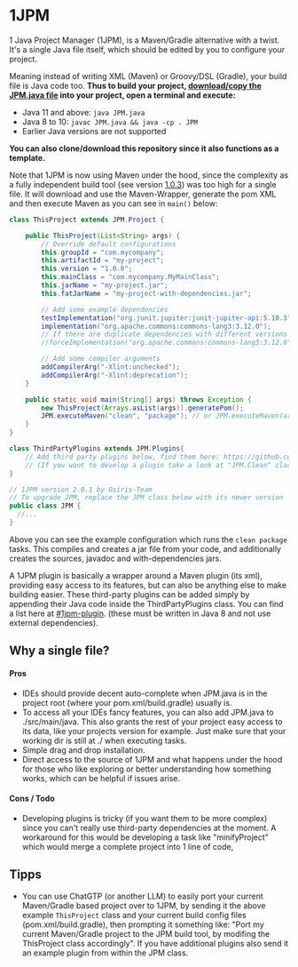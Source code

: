 # 1JPM
1 Java Project Manager (1JPM), is a Maven/Gradle alternative with a twist.
It's a single Java file itself, which should be edited by you to configure your project.

Meaning instead of writing XML (Maven) or Groovy/DSL (Gradle), your build file is Java code too.
**Thus to build your project, [download/copy the JPM.java file](https://github.com/Osiris-Team/1JPM/releases/) into your project, open a terminal and execute:**

- Java 11 and above: `java JPM.java`
- Java 8 to 10:  `javac JPM.java && java -cp . JPM`
- Earlier Java versions are not supported

**You can also clone/download this repository since it also functions as a template.**

Note that 1JPM is now using Maven under the hood, since the complexity as a fully independent build tool
(see version [1.0.3](https://github.com/Osiris-Team/1JPM/blob/1.0.3/src/main/java/JPM.java)) was too high for a single file. It will download and use the Maven-Wrapper, generate the pom XML and then execute Maven as you can see in `main()` below:

```java
class ThisProject extends JPM.Project {

    public ThisProject(List<String> args) {
        // Override default configurations
        this.groupId = "com.mycompany";
        this.artifactId = "my-project";
        this.version = "1.0.0";
        this.mainClass = "com.mycompany.MyMainClass";
        this.jarName = "my-project.jar";
        this.fatJarName = "my-project-with-dependencies.jar";

        // Add some example dependencies
        testImplementation("org.junit.jupiter:junit-jupiter-api:5.10.3");
        implementation("org.apache.commons:commons-lang3:3.12.0");
        // If there are duplicate dependencies with different versions force a specific version like so:
        //forceImplementation("org.apache.commons:commons-lang3:3.12.0");

        // Add some compiler arguments
        addCompilerArg("-Xlint:unchecked");
        addCompilerArg("-Xlint:deprecation");
    }

    public static void main(String[] args) throws Exception {
        new ThisProject(Arrays.asList(args)).generatePom();
        JPM.executeMaven("clean", "package"); // or JPM.executeMaven(args); if you prefer the CLI, like "java JPM.java clean package"
    }
}

class ThirdPartyPlugins extends JPM.Plugins{
    // Add third party plugins below, find them here: https://github.com/topics/1jpm-plugin?o=desc&s=updated
    // (If you want to develop a plugin take a look at "JPM.Clean" class further below to get started)
}

// 1JPM version 2.0.1 by Osiris-Team
// To upgrade JPM, replace the JPM class below with its newer version
public class JPM {
  //...
}
```

Above you can see the example configuration which runs the `clean package` tasks.
This compiles and creates a jar file from your code, and additionally creates the sources,
javadoc and with-dependencies jars.

A 1JPM plugin is basically a wrapper around a Maven plugin (its xml), providing easy access to its features, but can also be anything else to make building easier.
These third-party plugins can be added simply by appending their Java code inside the ThirdPartyPlugins class.
You can find a list here at [#1jpm-plugin](https://github.com/topics/1jpm-plugin?o=desc&s=updated).
(these must be written in Java 8 and not use external dependencies).

## Why a single file?

#### Pros
- IDEs should provide decent auto-complete when JPM.java is in the project root (where your pom.xml/build.gradle)
usually is.
- To access all your IDEs fancy features, you can also add JPM.java to ./src/main/java.
This also grants the rest of your project easy access to its data, like your projects version for example.
Just make sure that your working dir is still at ./ when executing tasks.
- Simple drag and drop installation.
- Direct access to the source of 1JPM and what happens under the hood for those who like exploring or better
understanding how something works, which can be helpful if issues arise.

#### Cons / Todo
- Developing plugins is tricky (if you want them to be more complex) since you can't really use third-party dependencies at the moment.
A workaround for this would be developing a task like "minifyProject" which would merge a complete project into 1 line of code,

## Tipps
- You can use ChatGTP (or another LLM) to easily port your current Maven/Gradle based project over to 1JPM,
by sending it the above example `ThisProject` class and your current build config files (pom.xml/build.gradle),
then prompting it something like: "Port my current Maven/Gradle project to the JPM build tool, by modifing the ThisProject class accordingly".
If you have additional plugins also send it an example plugin from within the JPM class.